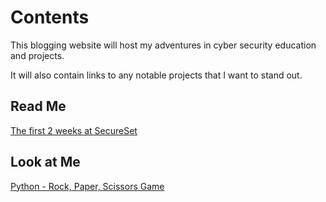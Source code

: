 # Contents
This blogging website will host my adventures in cyber security education and projects.

It will also contain links to any notable projects that I want to stand out.


<h2>Read Me</h2>
<a href="kayleesgblog/posts/SecureSet/first-2-weeks">The first 2 weeks at SecureSet</a>

<h2>Look at Me</h2>
<a href="https://github.com/kayleesg/Rock_Paper_Scissors_Game/blob/main/rock_paper_scissors_game.py">Python - Rock, Paper, Scissors Game</a>
